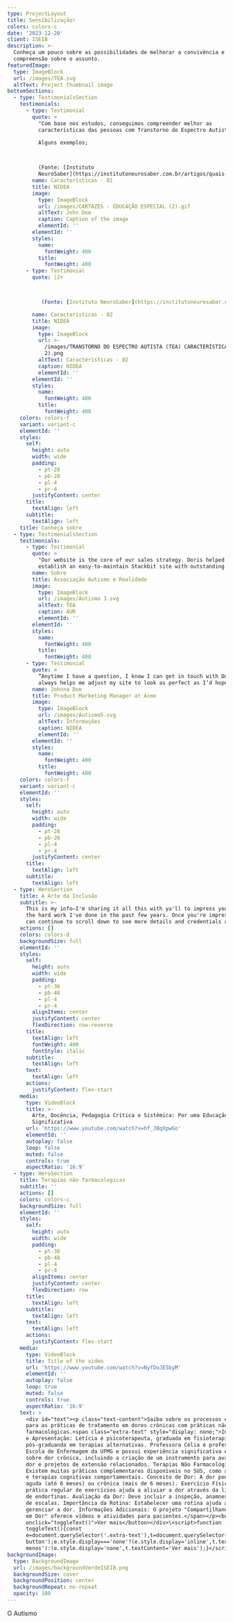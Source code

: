 ```yaml
---
type: ProjectLayout
title: Sensibilização!
colors: colors-c
date: '2023-12-20'
client: ISEIB
description: >-
  Conheça um pouco sobre as possibilidades de melhorar a convivência e
  compreensão sobre o assunto.
featuredImage:
  type: ImageBlock
  url: /images/TEA.svg
  altText: Project thumbnail image
bottomSections:
  - type: TestimonialsSection
    testimonials:
      - type: Testimonial
        quote: >
          "Com base nos estudos, conseguimos compreender melhor as
          características das pessoas com Transtorno do Espectro Autista (TEA)

          Alguns exemplos;

           

          (Fonte: [Instituto
          NeuroSaber](https://institutoneurosaber.com.br/artigos/quais-sao-as-principais-caracteristicas-do-autismo/))."
        name: Características - 01
        title: NIDEA
        image:
          type: ImageBlock
          url: /images/CARTAZES - EDUCAÇÃO ESPECIAL (2).gif
          altText: John Doe
          caption: Caption of the image
          elementId: ''
        elementId: ''
        styles:
          name:
            fontWeight: 400
          title:
            fontWeight: 400
      - type: Testimonial
        quote: |2+



           (Fonte: [Instituto NeuroSaber](https://institutoneurosaber.com.br/artigos/quais-sao-as-principais-caracteristicas-do-autismo/))."

        name: Características - 02
        title: NIDEA
        image:
          type: ImageBlock
          url: >-
            /images/TRANSTORNO DO ESPECTRO AUTISTA (TEA) CARACTERÍSTICAS (PARTE
            2).png
          altText: Caractéristicas - 02
          caption: NIDEA
          elementId: ''
        elementId: ''
        styles:
          name:
            fontWeight: 400
          title:
            fontWeight: 400
    colors: colors-f
    variant: variant-c
    elementId: ''
    styles:
      self:
        height: auto
        width: wide
        padding:
          - pt-28
          - pb-28
          - pl-4
          - pr-4
        justifyContent: center
      title:
        textAlign: left
      subtitle:
        textAlign: left
    title: Conheça sobre
  - type: TestimonialsSection
    testimonials:
      - type: Testimonial
        quote: >
          "Our website is the core of our sales strategy. Doris helped us
          establish an easy-to-maintain Stackbit site with outstanding visuals!"
        name: Sobre
        title: Associação Autismo e Realidade
        image:
          type: ImageBlock
          url: /images/Autismo 3.svg
          altText: TEA
          caption: AUR
          elementId: ''
        elementId: ''
        styles:
          name:
            fontWeight: 400
          title:
            fontWeight: 400
      - type: Testimonial
        quote: >
          “Anytime I have a question, I know I can get in touch with Doris. She
          always helps me adjust my site to look as perfect as I’d hoped.”
        name: Johnna Doe
        title: Product Marketing Manager at Acme
        image:
          type: ImageBlock
          url: /images/Autismo5.svg
          altText: Informações
          caption: NIDEA
          elementId: ''
        elementId: ''
        styles:
          name:
            fontWeight: 400
          title:
            fontWeight: 400
    colors: colors-f
    variant: variant-c
    elementId: ''
    styles:
      self:
        height: auto
        width: wide
        padding:
          - pt-28
          - pb-28
          - pl-4
          - pr-4
        justifyContent: center
      title:
        textAlign: left
      subtitle:
        textAlign: left
  - type: HeroSection
    title: A Arte da Inclusão
    subtitle: >-
      This is my info—I'm sharing it all this with ya'll to impress you with all
      the hard work I've done in the past few years. Once you're impressed, you
      can continue to scroll down to see more details and credentials about me.
    actions: []
    colors: colors-d
    backgroundSize: full
    elementId: ''
    styles:
      self:
        height: auto
        width: wide
        padding:
          - pt-36
          - pb-48
          - pl-4
          - pr-4
        alignItems: center
        justifyContent: center
        flexDirection: row-reverse
      title:
        textAlign: left
        fontWeight: 400
        fontStyle: italic
      subtitle:
        textAlign: left
      text:
        textAlign: left
      actions:
        justifyContent: flex-start
    media:
      type: VideoBlock
      title: >-
        Arte, Docência, Pedagogia Crítica e Sistêmica: Por uma Educação
        Significativa
      url: 'https://www.youtube.com/watch?v=hf_JBqXpwGo'
      elementId: ''
      autoplay: false
      loop: false
      muted: false
      controls: true
      aspectRatio: '16:9'
  - type: HeroSection
    title: Terapias não farmacologicas
    subtitle: ''
    actions: []
    colors: colors-c
    backgroundSize: full
    elementId: ''
    styles:
      self:
        height: auto
        width: wide
        padding:
          - pt-36
          - pb-48
          - pl-4
          - pr-4
        alignItems: center
        justifyContent: center
        flexDirection: row
      title:
        textAlign: left
      subtitle:
        textAlign: left
      text:
        textAlign: left
      actions:
        justifyContent: flex-start
    media:
      type: VideoBlock
      title: Title of the video
      url: 'https://www.youtube.com/watch?v=NyfDoJE5byM'
      elementId: ''
      autoplay: false
      loop: true
      muted: false
      controls: true
      aspectRatio: '16:9'
    text: >
      <div id="text"><p class="text-content">Saiba sobre os processos e estudos
      para as práticas de tratamento em dores crônicas com práticas não
      farmacológicas.<span class="extra-text" style="display: none;">Introdução
      e Apresentação: Letícia é psicoterapeuta, graduada em fisioterapia e
      pós-graduanda em terapias alternativas. Professora Célia é professora da
      Escola de Enfermagem da UFMG e possui experiência significativa em estudos
      sobre dor crônica, incluindo a criação de um instrumento para avaliação da
      dor e projetos de extensão relacionados. Terapias Não Farmacológicas:
      Existem muitas práticas complementares disponíveis no SUS, como acupuntura
      e terapias cognitivas comportamentais. Conceito de Dor: A dor pode ser
      aguda (até 6 meses) ou crônica (mais de 6 meses). Exercício Físico: A
      prática regular de exercícios ajuda a aliviar a dor através da liberação
      de endorfinas. Avaliação da Dor: Deve incluir a inspeção, anamnese e uso
      de escalas. Importância da Rotina: Estabelecer uma rotina ajuda a
      gerenciar a dor. Informações Adicionais: O projeto "Compartilhando Saberes
      em Dor" oferece vídeos e atividades para pacientes.</span></p><button
      onclick="toggleText()">Ver mais</button></div>\<script>function
      toggleText(){const
      e=document.querySelector('.extra-text'),t=document.querySelector('#text
      button');e.style.display==='none'?(e.style.display='inline',t.textContent='Ver
      menos'):(e.style.display='none',t.textContent='Ver mais');}</script>
backgroundImage:
  type: BackgroundImage
  url: /images/backgroundVerdeISEIB.png
  backgroundSize: cover
  backgroundPosition: center
  backgroundRepeat: no-repeat
  opacity: 100
---
```

O Autismo
